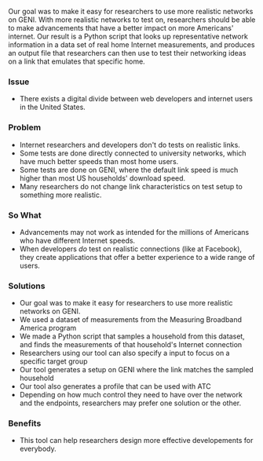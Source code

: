  Our goal was to make it easy for researchers to use more realistic networks on GENI. With more realistic networks to test on, researchers should be able to make advancements that have a better impact on more Americans' internet. Our result is a Python script that looks up representative network information in a data set of real home Internet measurements, and produces an output file that researchers can then use to test their networking ideas on a link that emulates that specific home.

### Issue

* There exists a digital divide between web developers and internet users in the United States.

### Problem

* Internet researchers and developers don't do tests on realistic links.
* Some tests are done directly connected to university networks, which have much better speeds than most home users.  
* Some tests are done on GENI, where the default link speed is much higher than most US households' download speed.
* Many researchers do not change link characteristics on test setup to something more realistic.


### So What

* Advancements may not work as intended for the millions of Americans who have different Internet speeds.
* When developers _do_ test on realistic connections (like at Facebook), they create applications that offer a better experience to a wide range of users.


### Solutions

* Our goal was to make it easy for researchers to use more realistic networks on GENI.
* We used a dataset of measurements from the Measuring Broadband America program
* We made a Python script that samples a household from this dataset, and finds the measurements of that household's Internet connection
* Researchers using our tool can also specify a input to focus on a specific target group
* Our tool generates a setup on GENI where the link matches the sampled household
* Our tool also generates a profile that can be used with ATC
* Depending on how much control they need to have over the network and the endpoints, researchers may prefer one solution or the other.
 
### Benefits

* This tool can help researchers design more effective developements for everybody.
